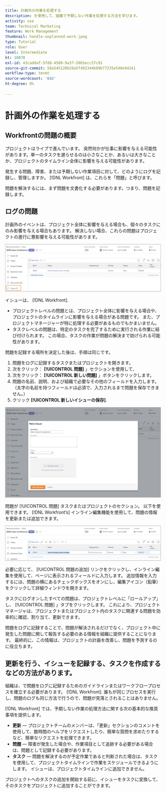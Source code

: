 ```yaml
---
title: 計画外の作業を処理する
description: を使用して、組織で予期しない作業を処理する方法を学びます。
activity: use
team: Technical Marketing
feature: Work Management
thumbnail: handle-unplanned-work.jpeg
type: Tutorial
role: User
level: Intermediate
kt: 10070
exl-id: 43caddaf-5fd8-4580-9a37-59b5ecc57c91
source-git-commit: 58a545120b29a5f492344b89b77235e548e94241
workflow-type: tm+mt
source-wordcount: '642'
ht-degree: 0%

---
```


# 計画外の作業を処理する

## Workfrontの問題の概要

プロジェクトはライブで進んでいます。 突然何かが仕事に影響を与える可能性があります。単一のタスクを遅らせるのは小さなことか、あるいは大きなことか、プロジェクトのタイムライン全体に影響を与える可能性があります。

発生する問題、障害、または予期しない作業項目に対して、どのようにログを記録し、管理しますか。 [!DNL Workfront] は、これらを「問題」と呼びます。

問題を解決するには、まず問題を文書化する必要があります。つまり、問題を記録します。

## ログの問題

計画外のイベントは、プロジェクト全体に影響を与える場合も、個々のタスクにのみ影響を与える場合もあります。 解決しない場合、これらの問題はプロジェクトの進行に悪影響を与える可能性があります。

![画像 [!UICONTROL 問題] セクション [!DNL Workfront]](assets/01-issue-list-project-level-generic.png)

イシューは、 [!DNL Workfront].

* プロジェクトレベルの問題とは、プロジェクト全体に影響を与える場合や、プロジェクトのタイムラインに影響を与える場合がある問題です。 また、プロジェクトマネージャーが特に処理する必要があるものでもかまいません。
* タスクレベルの問題は、特定のタスクを完了するために実行される作業に結び付けられます。 この場合、タスクの作業が問題の解決まで妨げられる可能性があります。

問題を記録する場所を決定した後は、手順は同じです。

1. 問題をログに記録するタスクまたはプロジェクトを開きます。
1. 次をクリック： **[!UICONTROL 問題]** 」セクションを使用して、
1. 次をクリック： **[!UICONTROL 新しい問題]** 」ボタンをクリックします。
1. 問題の名前、説明、および組織で必要なその他のフィールドを入力します。 （太字の名前を持つフィールドは必須で、入力されるまで問題を保存できません。）
1. クリック **[!UICONTROL 新しいイシューの保存]**.

![画像 [!UICONTROL 新しい問題] ウィンドウイン [!DNL Workfront]](assets/02-create-issue-details-window.png)

問題が [!UICONTROL 問題] タスクまたはプロジェクトのセクション。 以下を使用できます。 [!DNL Workfront’s] インライン編集機能を使用して、問題の情報を更新または追加できます。

![画像 [!DNL Workfront’s] インライン編集機能を使用して、問題の情報を更新または追加](assets/03-issue-list-inline-editing.png)

必要に応じて、 [!UICONTROL 問題の追加] リンクをクリックし、インライン編集を使用して、ページに表示されるフィールドに入力します。 追加情報を入力するには、問題の横にあるチェックボックスをオンにし、編集アイコン（鉛筆）をクリックして詳細ウィンドウを開きます。

タスクにログオンしたすべての問題は、プロジェクトレベルに「ロールアップ」し、 [!UICONTROL 問題] 」タブをクリックします。 これにより、プロジェクトマネージャは、プロジェクトまたはプロジェクト内のタスクに関連する問題を効率的に確認、割り当て、更新できます。

問題をログに記録することで、問題が解決されるだけでなく、プロジェクト中に発生した問題に関して報告する必要のある情報を組織に提供することになります。 最終的に、この情報は、プロジェクトの計画を改善し、問題を予測するのに役立ちます。

<!-- 
Learn more graphic and documentation articles/links
* Create issues
* Delete issues
* Edit issues
* View issues
-->

## 更新を行う、イシューを記録する、タスクを作成するなどの方法があります。

組織は、で問題をログに記録するためのガイドラインまたはワークフロープロセスを確立する必要があります。 [!DNL Workfront]. 誰もが同じプロセスを実行し、問題のログも同じ方法で行うので、問題が見落とされることはありません。

[!DNL Workfront] では、予期しない作業の処理方法に関する次の基本的な推奨事項を提供します。

* **更新** — プロジェクトチームのメンバーは、「更新」セクションのコメントを使用して、数時間のヘルプをリクエストしたり、簡単な質問を求めたりするなど、簡単なリクエストを処理できます。
* **問題** — 障害が発生した場合や、作業項目として追跡する必要がある場合は、問題として記録する必要があります。
* **タスク** — 問題を解決するのが予定作業であると判断された場合は、タスクを使用して、プロジェクトタイムラインで作業をスケジュールできるようにします。 イシューは、プロジェクトタイムラインに追加できません。

プロジェクトへのタスクの追加を開始する前に、イシューをタスクに変換して、そのタスクをプロジェクトに追加することができます。 <!-- Learn how to do this in Section 3 of this learning path. -->
